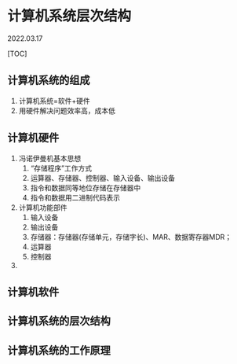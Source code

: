 # 计算机系统层次结构
2022.03.17

[TOC]

## 计算机系统的组成

1. 计算机系统=软件+硬件
2. 用硬件解决问题效率高，成本低

## 计算机硬件

1. 冯诺伊曼机基本思想
   1. “存储程序”工作方式
   2. 运算器、存储器、控制器、输入设备、输出设备
   3. 指令和数据同等地位存储在存储器中
   4. 指令和数据用二进制代码表示
2. 计算机功能部件
   1. 输入设备
   2. 输出设备
   3. 存储器：存储器(存储单元，存储字长)、MAR、数据寄存器MDR；
   4. 运算器
   5. 控制器
3. 

## 计算机软件



## 计算机系统的层次结构



## 计算机系统的工作原理

